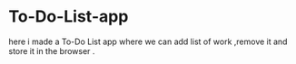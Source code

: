 # To-Do-List-app
here i made a To-Do List app where we can add list of work ,remove it and store it in the browser .
